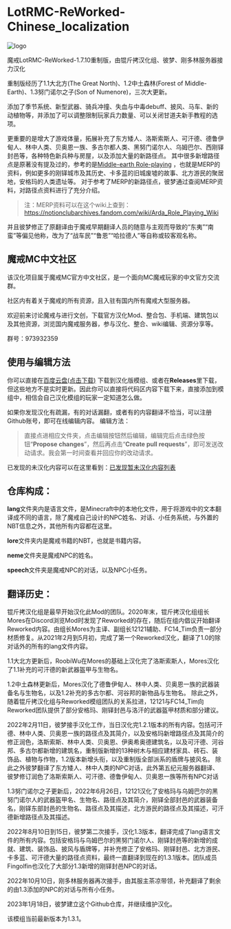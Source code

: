 # LotRMC-ReWorked-Chinese_localization
![logo](https://github.com/ArchiDreamZ/LotRMC-ReWorked-Chinese_localization/assets/89504984/f8cfaeff-6040-405b-aed1-cbaff67640c4)

魔戒LotRMC-ReWorked-1.7.10重制版，由锟斤拷汉化组、彼梦、刚多林服务器接力汉化

重制版经历了1.1大北方(The Great North)、1.2中土森林(Forest of Middle-Earth)、1.3努门诺尔之子(Son of Numenore)，三次大更新。

添加了季节系统、新型武器、骑兵冲撞、失血与中毒debuff、披风、马车、新的动植物等，并添加了可以调整限制玩家兵力数量、可以关闭甘道夫新手教程的选项。

更重要的是增大了游戏体量，拓展补充了东方矮人、洛斯索斯人、可汗德、德鲁伊甸人、林中人类、贝奥恩一族、多古尔都人类、黑努门诺尔人、乌姆巴尔、西刚铎封邑等，各种特色新兵种与房屋，以及添加大量的新路径点。
其中很多新增路径点是原著没有提及过的，参考的是[Middle-earth Role-playing](https://en.wikipedia.org/wiki/Middle-earth_Role_Playing) ，也就是MERP的资料，例如更多的刚铎城市及其历史、卡多蓝的旧城废墟的故事、北方游民的聚居地，安格玛的人类遗址等。
对于参考了MERP的新路径点，彼梦通过查阅MERP资料，对路径点资料进行了充分介绍。
>注：MERP资料可以在这个wiki上查到：https://notionclubarchives.fandom.com/wiki/Arda_Role_Playing_Wiki

并且彼梦修正了原翻译由于魔戒早期翻译人员的随意与主观而导致的“东夷”“南蛮”等偏见他称，改为了“战车民”“鲁恩”“哈拉德人”等自称或较客观名称。

## 魔戒MC中文社区
该汉化项目属于魔戒MC官方中文社区，是一个面向MC魔戒玩家的中文官方交流群。

社区内有着关于魔戒的所有资源，且入驻有国内所有魔戒大型服务器。

欢迎前来讨论魔戒与进行文创，下载官方汉化Mod、整合包、手机端、建筑包以及其他资源，浏览国内魔戒服务器，参与汉化、整合、wiki编辑、资源分享等。

群号：973932359

## 使用与编辑方法
你可以直接在[百度云盘(点击下载)](https://pan.baidu.com/s/1REDilIpHxFeQaTA2iRSCUg?pwd=0000) 下载到汉化版模组、或者在**Releases**里下载，但这些地方不是实时更新。因此你可以直接将代码区内容下载下来，直接添加到模组中，相信会自己汉化模组的玩家一定知道怎么做。

如果你发现汉化有疏漏，有的对话漏翻，或者有的内容翻译不恰当，可以注册Github账号，即可在线编辑内容。
编辑方法：
>直接点进相应文件夹，点击编辑按钮然后编辑，编辑完后点击绿色按钮“**Propose changes**”，然后再点击“**Create pull requests**”，即可发送改动请求。我会第一时间查看并回应你的改动请求。

已发现的未汉化内容可以在这里看到：[已发现暂未汉化内容列表](https://github.com/ArchiDreamZ/LotRMC-ReWorked-Chinese_localization/wiki/%E5%B7%B2%E5%8F%91%E7%8E%B0%E6%9A%82%E6%9C%AA%E6%B1%89%E5%8C%96%E5%86%85%E5%AE%B9%E5%88%97%E8%A1%A8)

## 仓库构成：

**lang**文件夹内是语言文件，是Minecraft中的本地化文件，用于将游戏中的文本翻译成不同的语言，除了魔戒自己设计的NPC姓名、对话、小任务系统，与外置的NBT信息之外，其他所有内容都在这里。

**lore**文件夹内是魔戒书籍的NBT，也就是书籍内容。

**neme**文件夹是魔戒NPC的姓名。

**speech**文件夹是魔戒NPC的对话，以及NPC小任务。



## 翻译历史：

锟斤拷汉化组是最早开始汉化此Mod的团队。2020年末，锟斤拷汉化组组长Mores在Discord浏览Mod时发现了Reworked的存在，随后在组内倡议开始翻译Reworked内容。由组长Mores为主译、副组长12121辅助、FC14_Tim负责一部分材质修复。从2021年2月到5月初，完成了第一个Reworked汉化，翻译了1.0的除对话外的所有的lang文件内容。

1.1大北方更新后，RoobiWu在Mores的基础上汉化完了洛斯索斯人，Mores汉化了1.1补充的可汗德的新武器盔甲与生物名。

1.2中土森林更新后，Mores汉化了德鲁伊甸人、林中人类、贝奥恩一族的武器装备名与生物名，以及1.2补充的多古尔都、河谷邦的新物品与生物名。
除此之外，随着锟斤拷汉化组与Reworked模组团队的关系拉进，12121与FC14_Tim向Reworked团队提供了部分安格玛、刚铎封邑与洛汗的武器盔甲材质和部分建议。

2022年2月11日，彼梦接手汉化工作，当日汉化完1.2.1版本的所有内容。包括可汗德、林中人类、贝奥恩一族的路径点及其简介，以及安格玛新增路径点及其简介的修正润色，洛斯索斯、林中人类、贝奥恩、伊奥希奥德建筑名，以及可汗德、河谷邦、多古尔都新增的建筑名，重制版新增的13种树木与相应建材家具、砖石、装饰品、植物与作物，1.2版本新增头衔，以及重制版全部派系的盾牌与披风名。
除此之外彼梦翻译了东方矮人、林中人类的NPC对话，此外第五纪元服务器翻译、彼梦修订润色了洛斯索斯人、可汗德、德鲁伊甸人、贝奥恩一族等所有NPC对话

1.3努门诺尔之子更新后，2022年6月26日，12121汉化了安格玛与乌姆巴尔的黑努门诺尔人的武器盔甲名、生物名、路径点及其简介，刚铎全部封邑的武器装备名，刚铎东部封邑的生物名、路径点及其描述，北方游民的路径点及其描述，可汗德新增路径点及其描述。

2022年8月10日到15日，彼梦第二次接手，汉化1.3版本，翻译完成了lang语言文件的所有内容。包括安格玛与乌姆巴尔的黑努门诺尔人、刚铎封邑等的新增的成就、建筑、装饰品、披风与盾牌等，并补充修正了安格玛、刚铎封邑、北方游民、卡多蓝、可汗德大量的路径点资料，最终一直翻译到现在的1.3.1版本。团队成员Fingolfin也汉化了大部分1.3新增的刚铎封邑NPC的对话。

2022年10月10日，刚多林服务器再次接手，由其服主茶凉带领，补充翻译了剩余的由1.3添加的NPC的对话与所有小任务。

2023年1月18日，彼梦建立这个Github仓库，并继续维护汉化。

该模组当前最新版本为1.3.1。
